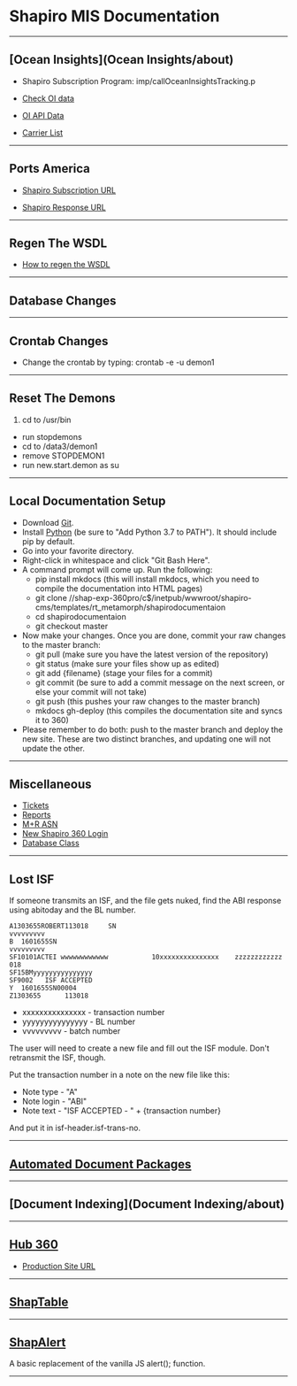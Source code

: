 # Shapiro MIS Documentation
---

## [Ocean Insights](Ocean Insights/about)

* Shapiro Subscription Program: imp/callOceanInsightsTracking.p 

* [Check OI data](https://shapiro360.shapiro.com/index.php/run-app?app=ocean-insights-request-mbl)

* [OI API Data](https://shapiro360.shapiro.com/index.php/run-app?app=ocean-insights-request-mbl)

* [Carrier List](https://capi.ocean-insights.com/containertracking/v2/carriers)

---


## Ports America

* [Shapiro Subscription URL](https://shapiro360.shapiro.com/index.php/run-app?app=test-ports-america)

* [Shapiro Response URL](https://shapiro360.shapiro.com/index.php/ports-america-response)

---

## Regen The WSDL

* [How to regen the WSDL](regenwsdl)

---

## Database Changes

---

## Crontab Changes

* Change the crontab by typing: crontab -e -u demon1

---

## Reset The Demons

1.	cd to /usr/bin
*	run stopdemons
*	cd to /data3/demon1
*	remove STOPDEMON1
*	run new.start.demon as su

---

## Local Documentation Setup

* Download [Git](https://git-scm.com/downloads).
* Install [Python](https://www.python.org/downloads/release/python-371) (be sure to "Add Python 3.7 to PATH"). It should include pip by default.
* Go into your favorite directory.
* Right-click in whitespace and click "Git Bash Here".
* A command prompt will come up. Run the following:
    * pip install mkdocs (this will install mkdocs, which you need to compile the documentation into HTML pages)
    * git clone //shap-exp-360pro/c$/inetpub/wwwroot/shapiro-cms/templates/rt_metamorph/shapirodocumentaion
    * cd shapirodocumentaion
    * git checkout master
* Now make your changes. Once you are done, commit your raw changes to the master branch:
    * git pull (make sure you have the latest version of the repository)
    * git status (make sure your files show up as edited)
    * git add {filename} (stage your files for a commit)
    * git commit (be sure to add a commit message on the next screen, or else your commit will not take)
    * git push (this pushes your raw changes to the master branch)
    * mkdocs gh-deploy (this compiles the documentation site and syncs it to 360)
* Please remember to do both: push to the master branch and deploy the new site. These are two distinct branches, and updating one will not update the other.

---

## Miscellaneous

* [Tickets](https://shapiro360.shapiro.com/tickets)
* [Reports](report)
* [M+R ASN](mr-asn)
* [New Shapiro 360 Login](360-login)
* [Database Class](db)

---

## Lost ISF

If someone transmits an ISF, and the file gets nuked, find the ABI response using abitoday and the BL number.

```
A1303655ROBERT113018     SN                                          vvvvvvvvv
B  1601655SN                                                         vvvvvvvvv
SF10101ACTEI wwwwwwwwwwww           10xxxxxxxxxxxxxxx    zzzzzzzzzzzz   018
SF15BMyyyyyyyyyyyyyyy
SF9002   ISF ACCEPTED
Y  1601655SN00004
Z1303655      113018
```

* xxxxxxxxxxxxxxx - transaction number
* yyyyyyyyyyyyyyy - BL number
* vvvvvvvvv - batch number

The user will need to create a new file and fill out the ISF module. Don't retransmit the ISF, though.

Put the transaction number in a note on the new file like this:

* Note type - "A"
* Note login - "ABI"
* Note text - "ISF ACCEPTED - " + {transaction number}

And put it in isf-header.isf-trans-no.

---

## [Automated Document Packages](ADP/about)

---

## [Document Indexing](Document Indexing/about)

---

## [Hub 360](Hub360/about)

* [Production Site URL](https://shapiro360.shapiro.com/hub360/)

---

## [ShapTable](ShapTable/about)

---

## [ShapAlert](ShapAlert/about)

A basic replacement of the vanilla JS alert(); function. 

---
